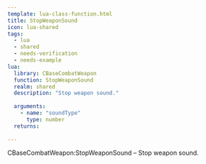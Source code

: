 ```yaml
---
template: lua-class-function.html
title: StopWeaponSound
icon: lua-shared
tags:
  - lua
  - shared
  - needs-verification
  - needs-example
lua:
  library: CBaseCombatWeapon
  function: StopWeaponSound
  realm: shared
  description: "Stop weapon sound."
  
  arguments:
    - name: "soundType"
      type: number
  returns:
    
---
```


<div class="lua__search__keywords">
CBaseCombatWeapon:StopWeaponSound &#x2013; Stop weapon sound.
</div>
